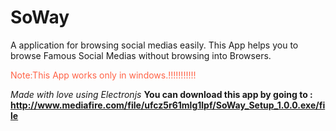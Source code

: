 # SoWay
A application for browsing social medias easily.
This App helps you to browse Famous Social Medias without browsing into Browsers.
 <font color="Tomato"><p> Note:This App works only in windows.!!!!!!!!!!!</p></font>
 <i>Made with love using Electronjs</i>
<b>   You can download this app by going to : http://www.mediafire.com/file/ufcz5r61mlg1lpf/SoWay_Setup_1.0.0.exe/file</b>  
